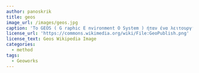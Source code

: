 ```yaml
---
author: panoskrik
title: geos
image_url: /images/geos.jpg
caption: 'Το GEOS ( G raphic E nvironment O System ) ήταν ένα λειτουργικό σύστημα από την Berkeley Softworks (αργότερα GeoWorks ). Αρχικά σχεδιασμένο για το Commodore 64, το οποίο κυκλοφόρησε το 1986, οι βελτιωμένες εκδόσεις του GEOS διατέθηκαν αργότερα το 1987 για το Commodore 128 και το 1988 για την οικογένεια υπολογιστών Apple II . Μία λιγότερο γνωστή έκδοση κυκλοφόρησε επίσης για το Commodore Plus / 4 . Το GEOS μοιάζει πολύ με τις πρώιμες εκδόσεις του κλασσικού Mac OS και περιλαμβάνει έναν γραφικό επεξεργαστή κειμένου (geoWrite) και ένα πρόγραμμα χρωμάτων (geoPaint).'
license_url: 'https://commons.wikimedia.org/wiki/File:GeoPublish.png'
license_text: Geos Wikipedia Image
categories:
  - method
tags:
  - Geoworks
---
```

